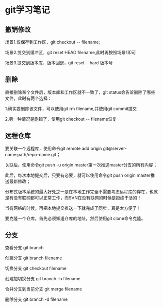 ﻿<h1>git学习笔记</h1>
	<h2>撤销修改</h2>
	<p>场景1.仅保存到工作区，git checkout -- filename;
	<p>场景2.提交到缓冲区，git reset HEAD filename,此时再按照场景1即可
	<p>场景3.提交到版本库，版本回退，git reset --hard 版本号</p>
	<h2>删除</h2>
	<p>直接删除某个文件后，版本库和工作区就不一致了，git status会告诉删除了哪些文件，此时有两个选择：<p>    1.确实要删除该文件，可以使用git rm filename,并使用git commit提交<p>    2.另一种情况是删错了，使用git checkout -- filename恢复</p>
	<h2>远程仓库</h2>
	<p>要关联一个远程库，使用命令git remote add origin git@server-name:path/repo-name.git；
	<p>关联后，使用命令git push -u origin master第一次推送master分支的所有内容；<p>此后，每次本地提交后，只要有必要，就可以使用命令git push origin master推送最新修改；  <p>分布式版本系统的最大好处之一是在本地工作完全不需要考虑远程库的存在，也就是有没有联网都可以正常工作，而SVN在没有联网的时候是拒绝干活的！<p>当有网络的时候，再把本地提交推送一下就完成了同步，真是太方便了！<p>要克隆一个仓库，首先必须知道仓库的地址，然后使用git clone命令克隆。</p>
	<h2>分支</h2>
	<p>查看分支 git branch
	<p>创建分支 git branch filename</p>
	<p>切换分支 git checkout filename</p>
	<p>创建加切换分支 git branch -b filename</p>
	<p>合并分支到当前分支 git merge filename</p>
	<p>删除分支 git branch -d filename</p>
	</div>